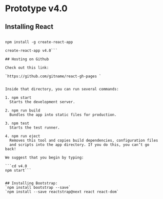 # Prototype v4.0

## Installing React

```npm i -g np

npm install -g create-react-app

create-react-app v4.0```

## Hosting on Github

Check out this link:

`https://github.com/gitname/react-gh-pages `


Inside that directory, you can run several commands:

1. npm start
  Starts the development server.

2. npm run build
  Bundles the app into static files for production.

3. npm test
  Starts the test runner.

4. npm run eject
  Removes this tool and copies build dependencies, configuration files
  and scripts into the app directory. If you do this, you can’t go back!

We suggest that you begin by typing:

```cd v4.0
npm start```


## Installing Bootstrap:
`npm install bootstrap --save`
`npm install --save reactstrap@next react react-dom`